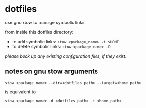 # dotfiles

use gnu stow to manage symbolic links

from inside this dotfiles directory:
* to add symbolic links: `stow <package_name> -t $HOME`
* to delete symbolic links: `stow <package_name> -D`

*please back up any existing configuration files, if they exist.*

## notes on gnu stow arguments
```
stow <package_name> --dir=<dotfiles_path> --target=<home_path>
```
is equivalent to
```
stow <package_name> -d <dotfiles_path> -t <home_path>
```
